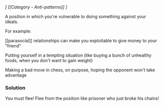 *[ [[Category - Anti-patterns]] ]*

A position in which you're vulnerable to doing something against your ideals. 

For example: 

[[parasocial]] relationships can make you exploitable to give money to your "friend"

Putting yourself in a tempting situation (like buying a bunch of unhealthy foods, when you don't want to gain weight)

Making a bad move in chess, on purpose, hoping the opponent won't take advantage

### Solution

You must flee! Flee from the position like prisoner who just broke his chains! 

